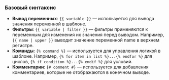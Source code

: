 <h3>Базовый синтаксис</h3>
<!--{% raw %}-->
<ul>
<li><strong>Вывод переменных</strong>: <code>{{ variable }}</code> — используется для вывода значения переменной в шаблоне.</li>
<li><strong>Фильтры</strong>: <code>{{ variable | filter }}</code> — фильтры применяются к переменным для изменения их значения перед выводом.
Например, <code>{{ name | upper }}</code> выводит значение переменной name в верхнем регистре.</li>
<li><strong>Команды</strong>: <code>{% command %}</code> — используется для управления логикой в шаблоне.
Например, <code>{% for item in list %}...{% endfor %}</code> для циклов, <code>{% if condition %}...{% endif %}</code> для условий.</li>
<li><strong>Комментарии</strong>: <code>{# comment #}</code> — используется для добавления комментариев, которые не отображаются в конечном выводе.</li>
</ul>
<!--{% endraw %}-->